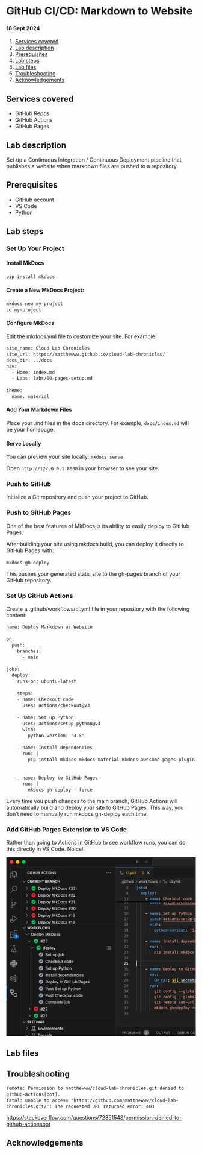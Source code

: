 # GitHub CI/CD: Markdown to Website
#### 18 Sept 2024

1. [Services covered](#services-covered)
2. [Lab description](#lab-description)
3. [Prerequisites](#prerequisites)
4. [Lab steps](#lab-steps)
5. [Lab files](#lab-files)
6. [Troubleshooting](#troubleshooting)
7. [Acknowledgements](#acknowledgements)

## Services covered
- GitHub Repos
- GitHub Actions
- GitHub Pages

## Lab description
Set up a Continuous Integration / Continuous Deployment pipeline that publishes a website when markdown files are pushed to a repository.

## Prerequisites
- GitHub account
- VS Code
- Python

## Lab steps

### Set Up Your Project
#### Install MkDocs
`pip install mkdocs`

#### Create a New MkDocs Project:
```
mkdocs new my-project
cd my-project
```

#### Configure MkDocs
Edit the mkdocs.yml file to customize your site. For example:
```
site_name: Cloud Lab Chronicles
site_url: https://matthewww.github.io/cloud-lab-chronicles/
docs_dir: ../docs
nav:
  - Home: index.md
  - Labs: labs/00-pages-setup.md

theme:
  name: material
```
#### Add Your Markdown Files
Place your .md files in the docs directory. For example, `docs/index.md` will be your homepage.

#### Serve Locally
You can preview your site locally:
`mkdocs serve`

Open `http://127.0.0.1:8000` in your browser to see your site.

### Push to GitHub
Initialize a Git repository and push your project to GitHub.

### Push to GitHub Pages
One of the best features of MkDocs is its ability to easily deploy to GitHub Pages.

After building your site using mkdocs build, you can deploy it directly to GitHub Pages with:

`mkdocs gh-deploy`

This pushes your generated static site to the gh-pages branch of your GitHub repository.

### Set Up GitHub Actions
Create a .github/workflows/ci.yml file in your repository with the following content:
```
name: Deploy Markdown as Website

on:
  push:
    branches:
      - main

jobs:
  deploy:
    runs-on: ubuntu-latest

    steps:
    - name: Checkout code
      uses: actions/checkout@v3

    - name: Set up Python
      uses: actions/setup-python@v4
      with:
        python-version: '3.x'

    - name: Install dependencies
      run: |
        pip install mkdocs mkdocs-material mkdocs-awesome-pages-plugin


    - name: Deploy to GitHub Pages
      run: |
        mkdocs gh-deploy --force
```

Every time you push changes to the main branch, GitHub Actions will automatically build and deploy your site to GitHub Pages. This way, you don’t need to manually run mkdocs gh-deploy each time.

### Add GitHub Pages Extension to VS Code

Rather than going to Actions in GitHub to see workflow runs, you can do this directly in VS Code. Noice!

![GitHub Actions in VS Code](https://github.com/matthewww/cloud-lab-chronicles/blob/main/docs/img/00-pages-setup-1.png)

## Lab files

## Troubleshooting
```
remote: Permission to matthewww/cloud-lab-chronicles.git denied to github-actions[bot].
fatal: unable to access 'https://github.com/matthewww/cloud-lab-chronicles.git/': The requested URL returned error: 403
```
https://stackoverflow.com/questions/72851548/permission-denied-to-github-actionsbot

## Acknowledgements
